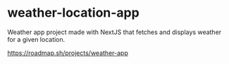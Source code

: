 # weather-location-app
Weather app project made with NextJS that fetches and displays weather for a given location.

https://roadmap.sh/projects/weather-app
